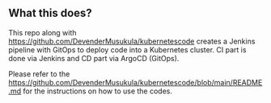 ## What this does?
This repo along with https://github.com/DevenderMusukula/kubernetescode creates a Jenkins pipeline with GitOps to deploy code into a Kubernetes cluster. CI part is done via Jenkins and CD part via ArgoCD (GitOps).


Please refer to the https://github.com/DevenderMusukula/kubernetescode/blob/main/README.md for the instructions on how to use the codes.
